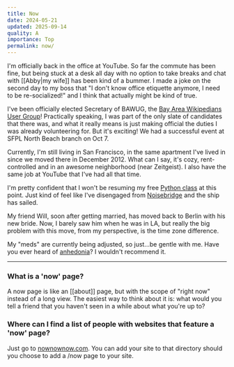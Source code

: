 ```yaml
---
title: Now
date: 2024-05-21
updated: 2025-09-14
quality: A
importance: Top
permalink: now/
---
```

I'm officially back in the office at YouTube. So far the commute has been fine,
but being stuck at a desk all day with no option to take breaks and chat with
[[Abby|my wife]] has been kind of a bummer. I made a joke on the second day to
my boss that "I don't know office etiquette anymore, I need to be
re-socialized!" and I think that actually might be kind of true.

I've been officially elected Secretary of BAWUG, the [Bay Area Wikipedians User
Group](https://meta.wikimedia.org/wiki/Bay_Area_Wikipedians_User_Group)!
Practically speaking, I was part of the only slate of candidates that there was,
and what it really means is just making official the duties I was already
volunteering for. But it's exciting! We had a successful event at SFPL North
Beach branch on Oct 7.

Currently, I'm still living in San Francisco, in the same apartment I've lived
in since we moved there in December 2012. What can I say, it's cozy,
rent-controlled and in an awesome neighborhood (near Zeitgeist). I also have the
same job at YouTube that I've had all that time.

I'm pretty confident that I won't be resuming my free [Python
class](https://www.noisebridge.net/wiki/PyClass) at this point. Just kind of
feel like I've disengaged from [Noisebridge](https://noisebridge.net) and the
ship has sailed.

My friend Will, soon after getting married, has moved back to Berlin with his
new bride. Now, I barely saw him when he was in LA, but really the big problem
with this move, from my perspective, is the time zone difference.

My "meds" are currently being adjusted, so just...be gentle with me. Have you
ever heard of [anhedonia](https://en.wikipedia.org/wiki/Anhedonia)? I wouldn't
recommend it.

---

### What is a 'now' page?

A now page is like an [[about]] page, but with the scope of "right now" instead
of a long view. The easiest way to think about it is: what would you tell a
friend that you haven't seen in a while about what you're up to?

### Where can I find a list of people with websites that feature a 'now' page?

Just go to [nownownow.com](https://nownownow.com). You can add your site to that
directory should you choose to add a /now page to your site.

